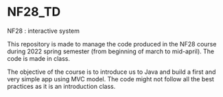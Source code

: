 # NF28_TD

NF28 : interactive system

This repository is made to manage the code produced in the NF28 course during 2022 spring semester (from beginning of march to mid-april). The code is made in class.

The objective of the course is to introduce us to Java and build a first and very simple app using MVC model. The code might not follow all the best practices as it is an introduction class. 

